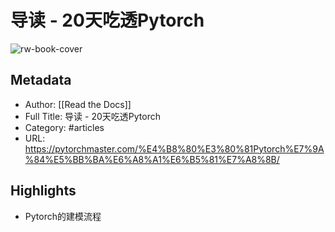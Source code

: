 # 导读 - 20天吃透Pytorch

![rw-book-cover](https://readwise-assets.s3.amazonaws.com/static/images/article1.be68295a7e40.png)

## Metadata
- Author: [[Read the Docs]]
- Full Title: 导读 - 20天吃透Pytorch
- Category: #articles
- URL: https://pytorchmaster.com/%E4%B8%80%E3%80%81Pytorch%E7%9A%84%E5%BB%BA%E6%A8%A1%E6%B5%81%E7%A8%8B/

## Highlights
- Pytorch的建模流程
